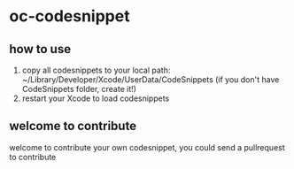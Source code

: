 # oc-codesnippet

## how to use

1. copy all codesnippets to your local path:  ~/Library/Developer/Xcode/UserData/CodeSnippets (if you don't have CodeSnippets folder, create it!)
2. restart your Xcode to load codesnippets

## welcome to contribute

welcome to contribute your own codesnippet, you could send a pullrequest to contribute
